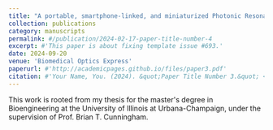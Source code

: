 ```yaml
---
title: "A portable, smartphone-linked, and miniaturized Photonic Resonator Absorption Microscope (PRAM Mini) for point-of-care diagnostics"
collection: publications
category: manuscripts
permalink: #/publication/2024-02-17-paper-title-number-4
excerpt: #'This paper is about fixing template issue #693.'
date: 2024-09-20
venue: 'Biomedical Optics Express'
paperurl: #'http://academicpages.github.io/files/paper3.pdf'
citation: #'Your Name, You. (2024). &quot;Paper Title Number 3.&quot; <i>GitHub Journal of Bugs</i>. 1(3).'
---
```


This work is rooted from my thesis for the master's degree in Bioengineering at the University of Illinois at Urbana-Champaign, under the supervision of Prof. Brian T. Cunningham.
